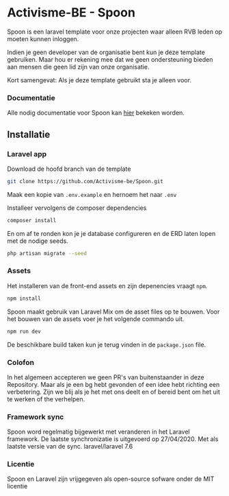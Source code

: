 # Activisme-BE - Spoon 

Spoon is een laravel template voor onze projecten waar alleen RVB leden op moeten kunnen inloggen. 

Indien je geen developer van de organisatie bent kun je deze template gebruiken. 
Maar hou er rekening mee dat we geen ondersteuning bieden aan mensen die geen lid zijn van onze organisatie. 

Kort samengevat: Als je deze template gebruikt sta je alleen voor. 

### Documentatie

Alle nodig documentatie voor Spoon kan [hier](https://activisme-be.github.io/Spoon-documentatie/) bekeken worden.

## Installatie 

### Laravel app

Download de hoofd branch van de template 

```bash 
git clone https://github.com/Activisme-be/Spoon.git
```
Maak een kopie van `.env.example` en hernoem het naar `.env`

Installeer vervolgens de composer dependencies 

```bash
composer install
```

En om af te ronden kon je je database configureren en de ERD laten lopen met de nodige seeds. 

```bash
php artisan migrate --seed
```

### Assets 

Het installeren van de front-end assets en zijn depenencies vraagt `npm`. 

```bash
npm install
```

Spoon maakt gebruik van Laravel Mix om de asset files op te bouwen. Voor het bouwen van de assets voer je het volgende commando uit. 

```bash
npm run dev
```

De beschikbare build taken kun je terug vinden in de `package.json` file.

### Colofon 
In het algemeen accepteren we geen PR's van buitenstaander in deze Repository.
Maar als je een bg hebt gevonden of een idee hebt richting een verbetering. 
Zijn we blij als je het met ons deelt en of bereid bent om het uit te werken of the verhelpen. 


### Framework sync

Spoon word regelmatig bijgewerkt met veranderen in het Laravel framework. 
De laatste synchronizatie is uitgevoerd op 27/04/2020. Met als laatste versie van de sync. laravel/laravel 7.6

### Licentie 
Spoon en Laravel zijn vrijgegeven als open-source sofware onder de MIT licentie

